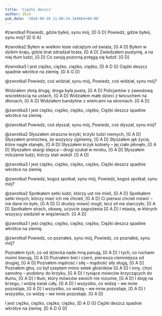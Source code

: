 ```yaml
---
title: 'Ciężki deszcz'
author: Zbik
pub_date: '2018-09-10 11:08:24.344664+00:00'
---
```


#zwrotka1
Powiedz, gdzie byłeś, synu mój, [D G D]	
Powiedz, gdzie byłeś, synu mój? [D G A]

#zwrotka2
Byłem w wielkim lesie odciętym od świata, [G A D]
Byłem w dzikim kraju, gdzie brat zdradzał brata, [G A D]
Zwiedzałem pustynię, a na niej tłum ludzi, [G D]
Co swoją pozorną potęgą się łudził. [G D]

#zwrotka3
I jest ciężko, ciężko, ciężko, ciężko, [D A D G] 
Ciężki deszcz spadnie wkrótce na ziemię. [D A G D]

@zwrotka1
Powiedz, coś widział, synu mój,
Powiedz, coś widział, synu mój?

Widziałem złotą drogę, droga była pusta, [G A D]
Policjantów z zawodową wściekłością na ustach, [G A D]
Widziałem małe dzieci z łańcuchem na dłoniach, [G A D]
Widziałem bandytów z wieńcami na skroniach. [G A D]

@zwrotka3
I jest ciężko, ciężko, ciężko, ciężko,
Ciężki deszcz spadnie wkrótce na ziemię.

@zwrotka1
Powiedz, coś słyszał, synu mój,
Powiedz, coś słyszał, synu mój?

@zwrotka2
Słyszałem straszne krzyki, krzyki ludzi niemych, [G A D]
Słyszałem proroctwa, że wszyscy zginiemy, [G A D]
Słyszałem jęk życia, które nagle stanęło, [G A D]
Słyszałem krzyk kobiety – jej ciało płonęło, [G A D]
Słyszałem skargi ślepca – drogi szukał w mroku, [G A D]
Słyszałem milczenie ludzi, którzy stali wokół. [G A D]

@zwrotka3
I jest ciężko, ciężko, ciężko, ciężko,
Ciężki deszcz spadnie wkrótce na ziemię.

@zwrotka1
Powiedz, kogoś spotkał, synu mój,
Powiedz, kogoś spotkał, synu mój?

@zwrotka2
Spotkałem setki ludzi, którzy ust nie mieli, [G A D]
Spotkałem setki innych, którzy mieć ich nie chcieli, [G A D]
Ci pierwsi chcieli mówić – nie dane im było, [G A D]
Ci drudzy mówić mogli, lecz sił nie starczyło, [G A D]
Spotkałem strach, obawę, uczucie zagrożenia [G A D]
I miasta, w których wszyscy siedzieli w więzieniach. [G A D]

@zwrotka3
I jest ciężko, ciężko, ciężko, ciężko,
Ciężki deszcz spadnie wkrótce na ziemię.

@zwrotka1
Powiedz, co poznałeś, synu mój,
Powiedz, co poznałeś, synu mój?

Poznałem tych, co od dziecka nade mną panują, [G A D]
I tych, co ruchami moimi kierują, [G A D]
Poznałem biel i czerń, pierwsza ciemniejsza od drugiej, [G A D]
Poznałem mądrość i siłę – mądrość siły sługą, [G A D]
Poznałem głos, co był szeptem mimo setek głośników [G A D]
I inny, choć samotny – podobny do krzyku, [G A D]
I tysiące mówców krzyczących do tłumu, [G A D]
I tłum, który mówców swoich nie rozumie, [G A D]
I stoję na brzegu, i widzę świat cały, [G A D]
I wszystko, co widzę – we mnie pozostaje, [G A D]
I wszystko, co widzę – we mnie pozostaje, [G A D]
I wszystko, co widzę – we mnie pozostaje. [G A D]

I jest ciężko, ciężko, ciężko, ciężko, [D A D G] 
Ciężki deszcz spadnie wkrótce na ziemię. [D A D G D]